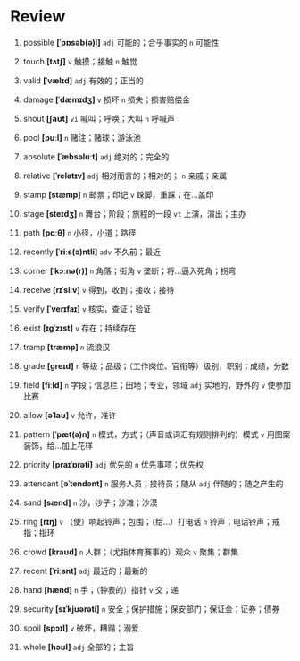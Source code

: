 # Review
1. possible **[ˈpɒsəb(ə)l]** `adj` 可能的；合乎事实的 `n` 可能性

2. touch **[tʌtʃ]** `v` 触摸；接触 `n` 触觉

3. valid **[ˈvælɪd]** `adj` 有效的；正当的

4. damage **[ˈdæmɪdʒ]** `v` 损坏 `n` 损失；损害赔偿金

5. shout **[ʃaʊt]** `vi` 喊叫；呼唤；大叫 `n` 呼喊声

6. pool **[puːl]** `n` 赌注；赌球；游泳池

7. absolute **[ˈæbsəluːt]** `adj` 绝对的；完全的

8. relative **[ˈrelətɪv]** `adj` 相对而言的；相对的； `n` 亲戚；亲属

9. stamp **[stæmp]** `n` 邮票；印记 `v` 跺脚，重踩；在...盖印

10. stage **[steɪdʒ]** `n` 舞台；阶段；旅程的一段 `vt` 上演，演出；主办

11. path **[pɑːθ]** `n` 小径，小道；路径

12. recently **[ˈriːs(ə)ntli]** `adv` 不久前；最近

13. corner **[ˈkɔːnə(r)]** `n` 角落；街角 `v` 垄断；将...逼入死角；拐弯

15. receive **[rɪˈsiːv]** `v` 得到，收到；接收；接待

14. verify **[ˈverɪfaɪ]** `v` 核实，查证；验证

16. exist **[ɪɡˈzɪst]** `v` 存在；持续存在

17. tramp **[træmp]** `n` 流浪汉

18. grade **[ɡreɪd]** `n` 等级；品级；（工作岗位、官衔等）级别，职别；成绩，分数

19. field **[fiːld]** `n` 字段；信息栏；田地；专业，领域 `adj` 实地的，野外的 `v` 使参加比赛

20. allow **[əˈlaʊ]** `v` 允许，准许

21. pattern **[ˈpæt(ə)n]** `n` 模式，方式；（声音或词汇有规则排列的）模式 `v` 用图案装饰，给...加上花样

22. priority **[praɪˈɒrəti]** `adj` 优先的 `n` 优先事项；优先权

23. attendant **[əˈtendənt]** `n` 服务人员；接待员；随从 `adj` 伴随的；随之产生的

24. sand **[sænd]** `n` 沙，沙子；沙滩；沙漠

25. ring **[rɪŋ]** `v` （使）响起铃声；包围；（给...）打电话 `n` 铃声；电话铃声；戒指；指环

26. crowd **[kraʊd]** `n` 人群；（尤指体育赛事的）观众 `v` 聚集；群集

27. recent **[ˈriːsnt]** `adj` 最近的；最新的

28. hand **[hænd]** `n` 手；（钟表的）指针 `v` 交；递

29. security **[sɪˈkjʊərəti]** `n` 安全；保护措施；保安部门；保证金；证券；债券

30. spoil **[spɔɪl]** `v` 破坏，糟蹋；溺爱

31. whole **[həʊl]** `adj` 全部的；主旨

